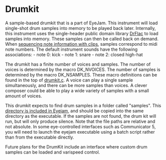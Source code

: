 # Drumkit

A sample-based drumkit that is a part of EyeJam. 
This instrument will load single-shot drum samples into
memory to be played back later. Internally, this instrument uses the
single-header public domain library 
[DrFlac](https://github.com/mackron/dr_libs/blob/master/dr_flac.h) 
to load samples into memory. These samples can then be called back on demand.
When [sequencing note information with clips](../jam/clip.md), samples 
correspond to midi note numbers. The default instrument sounds have the 
following associations:
    - note 0: kick
    - note 1: snare
    - note 2: closed high-hat

The drumkit has a finite number of voices and samples. The number of voices
is determined by the macro DK\_NVOICES. The number of samples is determined by
the macro DK\_NSAMPLES. These macro definitions can be found in the top of
[drumkit.c](drumkit.c). A voice can play a single sample simultaneously, and
there can be more samples than voices. A clever composer could be able to play
a wide variety of samples with a small amount of voices.

This drumkit expects to find drum samples in a folder called "samples". 
This [directory is included in Eyejam](../samples), and should be copied into 
the same directory as the executable. If the samples are not found, the drum
kit will run, but will only produce silence.
Note that the file paths are relative and not absolute. 
In some eye-controlled interfaces such as Communicator 5,
you will need to launch the eyejam executable using a batch script rather
than from the executable directly.  

Future plans for the DrumKit include an interface where custom drum samples can
be loaded and varispeed control.  
